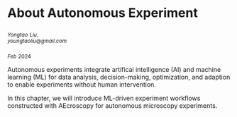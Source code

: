 # About Autonomous Experiment

$_{Yongtao}$ $_{Liu,}$  
$_{youngtaoliu@gmail.com}$

$_{Feb}$ $_{2024}$

Autonomous experiments integrate artifical intelligence (AI) and machine learning (ML) for data analysis, decision-making, optimization, and adaption to enable experiments without human intervention.

In this chapter, we will introduce ML-driven experiment workflows constructed with AEcroscopy for autonomous microscopy experiments.


